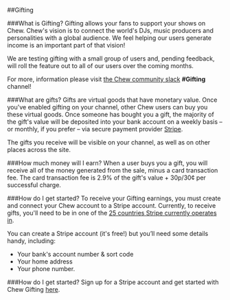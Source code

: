##Gifting

###What is Gifting?
Gifting allows your fans to support your shows on Chew. 
Chew's vision is to connect the world's DJs, music producers and personalities with a global audience. We feel helping our users generate income is an important part of that vision!

We are testing gifting with a small group of users and, pending feedback, will roll the feature out to all of our users over the coming months.

For more, information please visit [the Chew community slack](https://slack.chew.tv) **#Gifting** channel!

###What are gifts?
Gifts are virtual goods that have monetary value. Once you've enabled gifting on your channel, other Chew users can buy you these virtual goods. Once someone has bought you a gift, the majority of the gift's value will be deposited into your bank account on a weekly basis – or monthly, if you prefer – via secure payment provider [Stripe](https://stripe.com/about).

The gifts you receive will be visible on your channel, as well as on other places across the site.

###How much money will I earn?
When a user buys you a gift, you will receive all of the money generated from the sale, minus a card transaction fee. The card transaction fee is 2.9% of the gift's value + 30p/30¢ per successful charge.

###How do I get started?
To receive your Gifting earnings, you must create and connect your Chew account to a Stripe account. Currently, to receive gifts, you'll need to be in one of the [25 countries Stripe currently operates in](https://stripe.com/global).

You can create a Stripe account (it's free!) but you’ll need some details handy, including:

- Your bank's account number & sort code
- Your home address
- Your phone number.

###How do I get started?
Sign up for a Stripe account and get started with Chew Gifting [here](https://chew.tv/account/payments).
